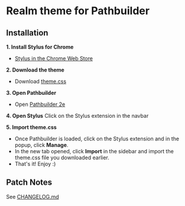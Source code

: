 # Realm theme for Pathbuilder


## Installation

**1. Install Stylus for Chrome**
- [Stylus in the Chrome Web Store](https://chromewebstore.google.com/detail/stylus/clngdbkpkpeebahjckkjfobafhncgmne)

**2. Download the theme**
- Download [theme.css](https://raw.githubusercontent.com/mattermill/realm-pathbuilder/main/theme.css)
 
**3. Open Pathbuilder**
- Open [Pathbuilder 2e](https://pathbuilder2e.com)

**4. Open Stylus**
Click on the Stylus extension in the navbar

**5. Import theme.css**
- Once Pathbuilder is loaded, click on the Stylus extension and in the popup, click **Manage**.
- In the new tab opened, click **Import** in the sidebar and import the theme.css file you downloaded earlier.
- That's it! Enjoy :)

## Patch Notes
See [CHANGELOG.md](https://github.com/mattermill/realm-pathbuilder/blob/main/changelog.md)

